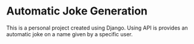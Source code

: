# Automatic Joke Generation

This is a personal project created using Django. Using API is provides an automatic joke on a name given by a specific user.
